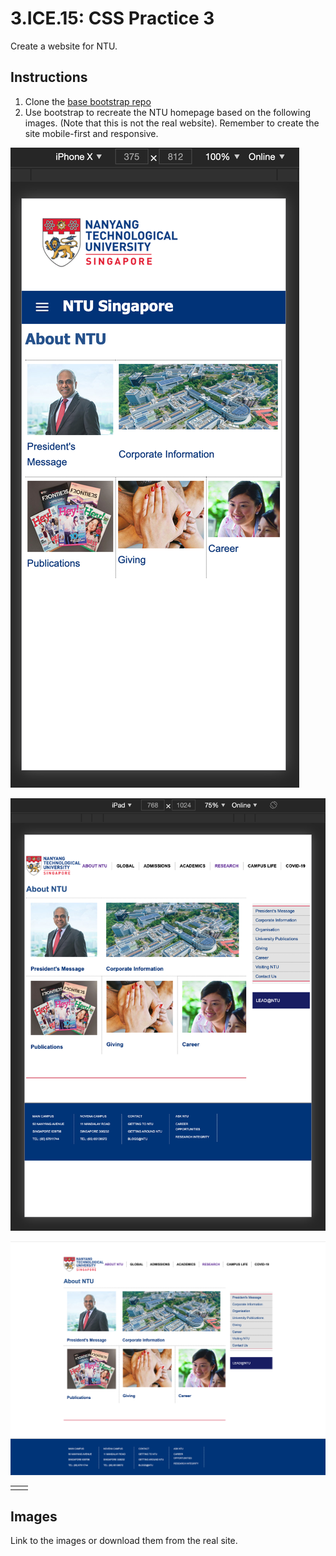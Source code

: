 # 3.ICE.15: CSS Practice 3

Create a website for NTU.

## Instructions

1. Clone the [base bootstrap repo](https://github.com/rocketacademy/basic-bootstrap-swe1)
2. Use bootstrap to recreate the NTU homepage based on the following images. \(Note that this is not the real website\). Remember to create the site mobile-first and responsive.

![](../../.gitbook/assets/screen-shot-2020-12-08-at-10.24.39-pm.png)

![](../../.gitbook/assets/screen-shot-2020-12-08-at-10.24.53-pm.png)

![](../../.gitbook/assets/screen-shot-2020-12-08-at-10.23.19-pm.png)

|  |  |
| :--- | :--- |
|  |  |

## Images

Link to the images or download them from the real site.



